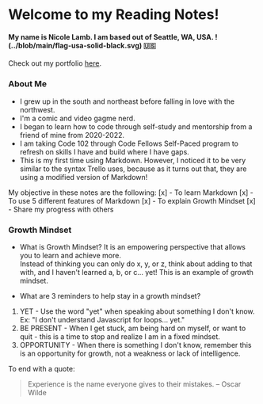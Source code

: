 # Welcome to my **Reading Notes**!

#### **My name is __Nicole Lamb__. I am based out of Seattle, WA, USA.** !(../blob/main/flag-usa-solid-black.svg) :us:
Check out my portfolio [here](https://github.com/Nicole-Lamb).

### About Me
- I grew up in the south and northeast before falling in love with the northwest.
- I'm a comic and video gagme nerd.
- I began to learn how to code through self-study and mentorship from a friend of mine from 2020-2022. 
- I am taking Code 102 through Code Fellows Self-Paced program to refresh on skills I have and build where I have gaps. 
- This is my first time using Markdown. However, I noticed it to be very similar to the syntax Trello uses, because as it turns out that, they are using a modified version of Markdown!

My objective in these notes are the following:
[x] - To learn Markdown
[x] - To use 5 different features of Markdown
[x] - To explain Growth Mindset
[x] - Share my progress with others

### Growth Mindset
- What is Growth Mindset?
It is an empowering perspective that allows you to learn and achieve more.  
Instead of thinking you can only do x, y, or z, think about adding to that with, and I haven't learned a, b, or c... yet! 
This is an example of growth mindset.

- What are 3 reminders to help stay in a growth mindset?
1. YET - Use the word "yet" when speaking about something I don't know. Ex: "I don't understand Javascript for loops... yet."
2. BE PRESENT - When I get stuck, am being hard on myself, or want to quit - this is a time to stop and realize I am in a fixed mindset.
3. OPPORTUNITY - When there is something I don't know, remember this is an opportunity for growth, not a weakness or lack of intelligence.

To end with a quote:
> Experience is the name everyone gives to their mistakes. – Oscar Wilde
